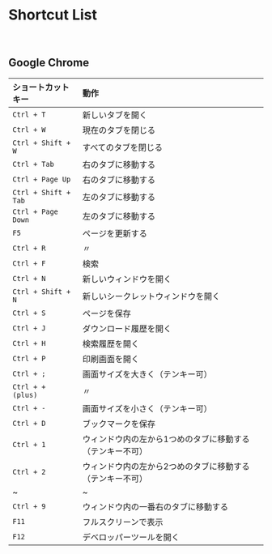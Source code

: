 # Shortcut List

<br>

## Google Chrome

|ショートカットキー|動作|
|:---|:---|
|`Ctrl + T`|新しいタブを開く|
|`Ctrl + W`|現在のタブを閉じる|
|`Ctrl + Shift + W`|すべてのタブを閉じる|
|`Ctrl + Tab`|右のタブに移動する|
|`Ctrl + Page Up`|右のタブに移動する|
|`Ctrl + Shift + Tab`|左のタブに移動する|
|`Ctrl + Page Down`|左のタブに移動する|
|`F5`|ページを更新する|
|`Ctrl + R`|〃|
|`Ctrl + F`|検索|
|`Ctrl + N`|新しいウィンドウを開く|
|`Ctrl + Shift + N`|新しいシークレットウィンドウを開く|
|`Ctrl + S`|ページを保存|
|`Ctrl + J`|ダウンロード履歴を開く|
|`Ctrl + H`|検索履歴を開く|
|`Ctrl + P`|印刷画面を開く|
|`Ctrl + ;`|画面サイズを大きく（テンキー可）|
|`Ctrl + + (plus)`|〃|
|`Ctrl + -`|画面サイズを小さく（テンキー可）|
|`Ctrl + D`|ブックマークを保存|
|`Ctrl + 1`|ウィンドウ内の左から1つめのタブに移動する（テンキー不可）|
|`Ctrl + 2`|ウィンドウ内の左から2つめのタブに移動する（テンキー不可）|
|~|~|
|`Ctrl + 9`|ウィンドウ内の一番右のタブに移動する|
|`F11`|フルスクリーンで表示|
|`F12`|デベロッパーツールを開く|

<br>
